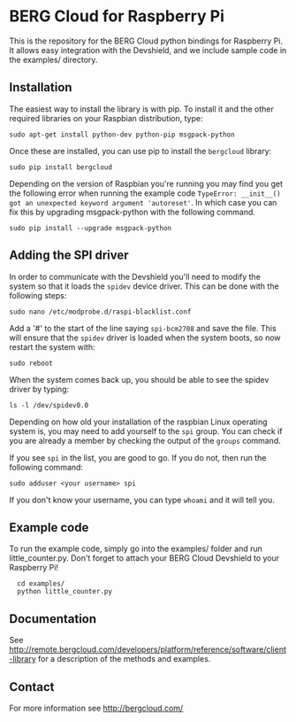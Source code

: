 BERG Cloud for Raspberry Pi
===========================

This is the repository for the BERG Cloud python bindings for Raspberry Pi. It allows
easy integration with the Devshield, and we include sample code in the examples/
directory.

Installation
------------

The easiest way to install the library is with pip. To install it and the other
required libraries on your Raspbian distribution, type:

```
sudo apt-get install python-dev python-pip msgpack-python
```

Once these are installed, you can use pip to install the `bergcloud` library:

```
sudo pip install bergcloud
```

Depending on the version of Raspbian you're running you may find you get the following error when running the example code ```TypeError: __init__() got an unexpected keyword argument 'autoreset'```. In which case you can fix this by upgrading msgpack-python with the following command.

```
sudo pip install --upgrade msgpack-python
```

Adding the SPI driver
---------------------

In order to communicate with the Devshield you'll need to modify the system so that
it loads the ```spidev``` device driver. This can be done with the following steps:

```sudo nano /etc/modprobe.d/raspi-blacklist.conf```

Add a '#' to the start of the line saying ```spi-bcm2708``` and save the file. This
will ensure that the ```spidev``` driver is loaded when the system boots, so now
restart the system with:

```sudo reboot```

When the system comes back up, you should be able to see the spidev driver by
typing:

```ls -l /dev/spidev0.0```

Depending on how old your installation of the raspbian Linux operating system is,
you may need to add yourself to the `spi` group. You can check if you are already
a member by checking the output of the `groups` command.

If you see `spi` in the list, you are good to go. If you do not, then run the
following command:

```sudo adduser <your username> spi```

If you don't know your username, you can type `whoami` and it will tell you.


Example code
------------

To run the example code, simply go into the examples/ folder and run little_counter.py.
Don't forget to attach your BERG Cloud Devshield to your Raspberry Pi!

```
  cd examples/
  python little_counter.py
```

Documentation
-------------

See http://remote.bergcloud.com/developers/platform/reference/software/client-library for a description of the methods and examples.

Contact
-------

For more information see http://bergcloud.com/
